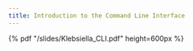 ```yaml
---
title: Introduction to the Command Line Interface
---
```


{% pdf "/slides/Klebsiella_CLI.pdf" height=600px %}
